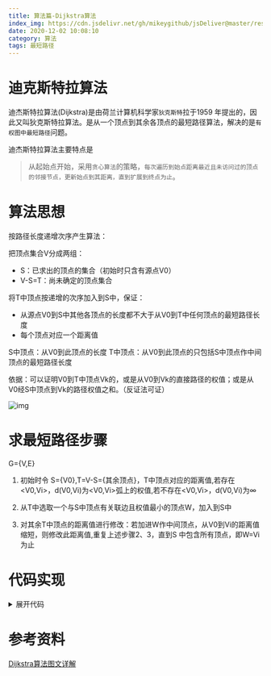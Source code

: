 ```yaml
---
title: 算法篇-Dijkstra算法
index_img: https://cdn.jsdelivr.net/gh/mikeygithub/jsDeliver@master/resource/img/Dijkstra.png
date: 2020-12-02 10:08:10
category: 算法
tags: 最短路径
---
```


# 迪克斯特拉算法

迪杰斯特拉算法(Dijkstra)是由荷兰计算机科学家`狄克斯特`拉于1959 年提出的，因此又叫狄克斯特拉算法。是从一个顶点到其余各顶点的最短路径算法，解决的是`有权图中最短路径`问题。

迪杰斯特拉算法主要特点是

>从起始点开始，采用`贪心算法`的策略，`每次遍历到始点距离最近且未访问过的顶点的邻接节点，更新始点到其距离，直到扩展到终点为止`。

# 算法思想

按路径长度递增次序产生算法：

把顶点集合V分成两组： 
- S：已求出的顶点的集合（初始时只含有源点V0） 
- V-S=T：尚未确定的顶点集合 

将T中顶点按递增的次序加入到S中，保证： 
- 从源点V0到S中其他各顶点的长度都不大于从V0到T中任何顶点的最短路径长度  
- 每个顶点对应一个距离值 

S中顶点：从V0到此顶点的长度 
T中顶点：从V0到此顶点的只包括S中顶点作中间顶点的最短路径长度  

依据：可以证明V0到T中顶点Vk的，或是从V0到Vk的直接路径的权值；或是从V0经S中顶点到Vk的路径权值之和。（反证法可证）

![img](https://cdn.jsdelivr.net/gh/mikeygithub/jsDeliver@master/resource/img/dijkstra-1.gif)


# 求最短路径步骤 

G={V,E}

1. 初始时令 S={V0},T=V-S={其余顶点}，T中顶点对应的距离值,若存在<V0,Vi>，d(V0,Vi)为<V0,Vi>弧上的权值,若不存在<V0,Vi>，d(V0,Vi)为∞ 

2. 从T中选取一个与S中顶点有关联边且权值最小的顶点W，加入到S中  

3. 对其余T中顶点的距离值进行修改：若加进W作中间顶点，从V0到Vi的距离值缩短，则修改此距离值,重复上述步骤2、3，直到S  中包含所有顶点，即W=Vi为止 


# 代码实现

<details>
  <summary><span>展开代码</span></summary>
  <br>

```java

```
</details>

# 参考资料

[Dijkstra算法图文详解](https://blog.csdn.net/lbperfect123/article/details/84281300)